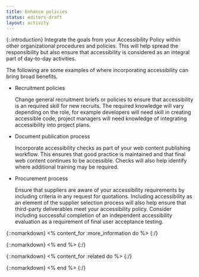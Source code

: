 ```yaml
---
title: Enhance policies
status: editors-draft
layout: activity
---
```


{:.introduction}
Integrate the goals from your Accessibility Policy within other organizational procedures and policies. This will help spread the responsibility but also ensure that accessibility is considered as an integral part of day-to-day activities.

The following are some examples of where incorporating accessibility can bring broad benefits.

* Recruitment policies
  
  Change general recruitment briefs or policies to ensure that accessibility is an required skill for new recruits. The required knowledge will vary depending on the role, for example developers will need skill in creating accessible code, project managers will need knowledge of integrating accessibility into project plans.
  
* Document publication process

  Incorporate accessibility checks as part of your web content publishing workflow. This ensures that good practice is maintained and that final web content continues to be accessible. Checks will also help identify where additional training may be required.

* Procurement process

  Ensure that suppliers are aware of your accessibility requirements by including criteria in any request for quotations. Including accessibility as an element of the supplier selection process will also help ensure that third-party deliverables meet your accessibility policy. Consider including successful completion of an independent accessibility evaluation as a requirement of final user acceptance testing.  

{::nomarkdown}
<% content_for :more_information do %>
{:/}
  
{::nomarkdown}
<% end %>
{:/}

{::nomarkdown}
<% content_for :related do %>
{:/}

{::nomarkdown}
<% end %>
{:/}
